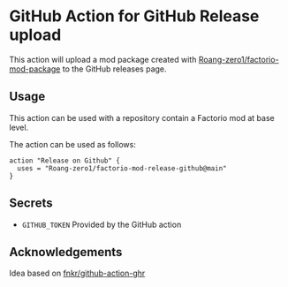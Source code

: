 # GitHub Action for GitHub Release upload

This action will upload a mod package created with [Roang-zero1/factorio-mod-package](https://github.com/Roang-zero1/factorio-mod-package) to the GitHub releases page.

## Usage

This action can be used with a repository contain a Factorio mod at base level.

The action can be used as follows:

```github-actions
action "Release on Github" {
  uses = "Roang-zero1/factorio-mod-release-github@main"
}
```

## Secrets

* `GITHUB_TOKEN` Provided by the GitHub action

## Acknowledgements

Idea based on [fnkr/github-action-ghr](https://github.com/fnkr/github-action-ghr)
